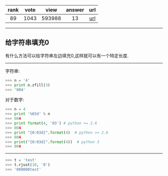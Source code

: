 
| rank | vote | view | answer | url |
|:-:|:-:|:-:|:-:|:-:|
|89|1043|593988|13| [url](http://stackoverflow.com/questions/339007/nicest-way-to-pad-zeroes-to-a-string) |
***

## 给字符串填充0

有什么方法可以给字符串左边填充0,这样就可以有一个特定长度.

***

字符串:

```python
>>> n = '4'
>>> print n.zfill(3)
>>> '004'
```

对于数字:

```python
>>> n = 4
>>> print '%03d' % n
>>> 004
>>> print format(4, '03') # python >= 2.6
>>> 004
>>> print "{0:03d}".format(4)  # python >= 2.6
>>> 004
>>> print("{0:03d}".format(4))  # python 3
>>> 004
```

***

```python
>>> t = 'test'
>>> t.rjust(10, '0')
>>> '000000test'
```
